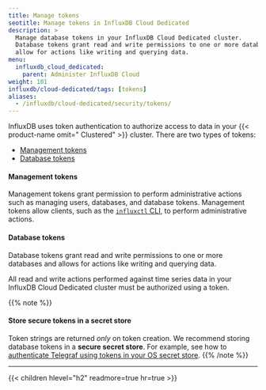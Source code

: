 ```yaml
---
title: Manage tokens
seotitle: Manage tokens in InfluxDB Cloud Dedicated
description: >
  Manage database tokens in your InfluxDB Cloud Dedicated cluster.
  Database tokens grant read and write permissions to one or more databases and
  allow for actions like writing and querying data.
menu:
  influxdb_cloud_dedicated:
    parent: Administer InfluxDB Cloud
weight: 101
influxdb/cloud-dedicated/tags: [tokens]
aliases:
  - /influxdb/cloud-dedicated/security/tokens/
---
```


InfluxDB uses token authentication to authorize access to data in your
{{< product-name omit=" Clustered" >}} cluster.
There are two types of tokens:

- [Management tokens](#management-tokens)
- [Database tokens](#database-tokens)

#### Management tokens

Management tokens grant permission to perform administrative actions such as
managing users, databases, and database tokens.
Management tokens allow clients, such as the
[`influxctl` CLI](/influxdb/cloud-dedicated/reference/cli/influxctl/),
to perform administrative actions.

#### Database tokens

Database tokens grant read and write permissions to one or more databases
and allows for actions like writing and querying data.

All read and write actions performed against time series data in your InfluxDB
Cloud Dedicated cluster must be authorized using a token. 

{{% note %}}
#### Store secure tokens in a secret store

Token strings are returned _only_ on token creation.
We recommend storing database tokens in a **secure secret store**.
For example, see how to [authenticate Telegraf using tokens in your OS secret store](https://github.com/influxdata/telegraf/tree/master/plugins/secretstores/os).
{{% /note %}}

---

{{< children hlevel="h2" readmore=true hr=true >}}
